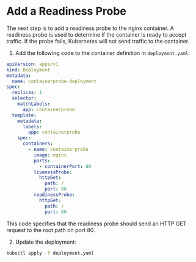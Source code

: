 # Add a Readiness Probe

The next step is to add a readiness probe to the nginx container. A readiness probe is used to determine if the container is ready to accept traffic. If the probe fails, Kubernetes will not send traffic to the container.

1. Add the following code to the container definition in `deployment.yaml`:

```yaml
apiVersion: apps/v1
kind: Deployment
metadata:
  name: containerprobe-deployment
spec:
  replicas: 1
  selector:
    matchLabels:
      app: containerprobe
  template:
    metadata:
      labels:
        app: containerprobe
    spec:
      containers:
        - name: containerprobe
          image: nginx
          ports:
            - containerPort: 80
          livenessProbe:
            httpGet:
              path: /
              port: 80
          readinessProbe:
            httpGet:
              path: /
              port: 80
```

This code specifies that the readiness probe should send an HTTP GET request to the root path on port 80.

2. Update the deployment:

```bash
kubectl apply -f deployment.yaml
```
